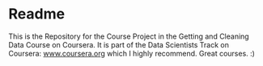 # Readme

This is the Repository for the Course Project in the Getting and Cleaning Data Course on Coursera.
It is part of the Data Scientists Track on Coursera: www.coursera.org which I highly recommend. Great courses. :)
